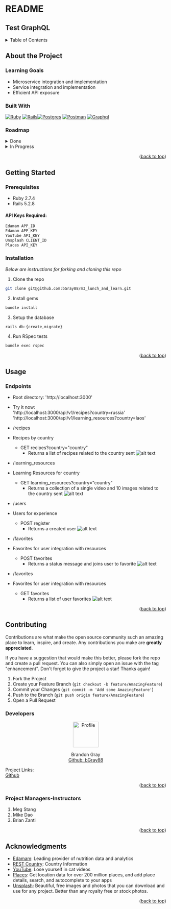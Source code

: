# README
## Test GraphQL

<a name="readme-top"></a>

<details>
  <summary>Table of Contents</summary>
  <ul list-style-position="inside">
    <li>
      <a href="#about-the-project">About The Project</a>
      <ul>
        <li><a href="#learning-goals">Learning Goals</a></li>
        <li><a href="#built-with">Built With</a></li>
        <li><a href="#roadmap">Roadmap</a></li>
      </ul>
    </li>
    <li>
      <a href="#getting-started">Getting Started</a>
      <ul>
        <li><a href="#prerequisites">Prerequisites</a></li>
        <li><a href="#installation">Installation</a></li>
      </ul>
    </li>
    <li>
      <a href="#usage">Usage</a>
      <ul>
        <li><a href="#endpoints">Endpoints</a></li>
      </ul>
    </li>
    <li>
      <a href="#contributing">Contributing</a>
      <ul>
        <li><a href="#developers">Developers</a></li>
        <li><a href="#project-managers-instructors">Project Managers-Instructors</a></li>
      </ul>
    </li>
  </ol>
</details>

## About the Project

  ### Learning Goals

  * Microservice integration and implementation
  * Service integration and implementation
  * Efficient API exposure

  ### Built With

  [![Ruby]][Ruby-url] [![Rails]][Rails-url][![Postgres]][Postgres-url] [![Postman]][Postman-url] [![Graphql]][Graphql-url]

  ### Roadmap
  <details>
    <summary>Done</summary>
    - [x] Add Readme<br>
    - [x] Readme: Outlines the learning goals<br>
    - [x] Readme: Add back to top links<br>
    - [x] Readme: Clone and Setup<br>
    - [x] Readme: Users Get API keys<br>
    - [x] Readme: Happy Path Endpoint Use<br>
    - [x] Setup Repo and Push to Github<br>
    - [x] Endpoint: Recipes-Happy, Sad<br>
    - [x] Endpoint: Learning_Resources-Happy, Sad<br>
    - [x] Endpoint: Users-Happy, Sad<br>
    - [x] Endpoint: Favorites-Happy, Sad<br>
    - [x] Extension: Validate_Country<br>
  </details>
  <details>
    <summary>In Progress</summary>
    - [ ] Extension: Favorite-Delete<br>
    - [ ] Extension: Caching/Backgorund_Workers<br>
    - [ ] Extension: Authentication<br>
  </details>

  <!-- ### Issues

  See the [open issues](https://github.com/bGray88/m3_lunch_and_learn/issues) for a full list of proposed features (and known issues). -->

  <p align="right">(<a href="#readme-top">back to top</a>)</p>

## Getting Started

  ### Prerequisites

  * Ruby 2.7.4
  * Rails 5.2.8

  #### API Keys Required:

  ```sh
  Edamam APP_ID
  Edamam APP_KEY
  YouTube API_KEY
  Unsplash CLIENT_ID
  Places API_KEY
  ```

  ### Installation

  _Below are instructions for forking and cloning this repo_

  1. Clone the repo
  ```sh
  git clone git@github.com:bGray88/m3_lunch_and_learn.git
  ```
  2. Install gems
  ```sh
  bundle install
  ```
  3. Setup the database
  ```js
  rails db:{create,migrate}
  ```
  4. Run RSpec tests
  ```sh
  bundle exec rspec
  ```

  <p align="right">(<a href="#readme-top">back to top</a>)</p>

## Usage

  ### Endpoints

  - Root directory: 'http://localhost:3000'
  - Try it now: <br>
  'http://localhost:3000/api/v1/recipes?country=russia'<br>
  'http://localhost:3000/api/v1/learning_resources?country=laos'<br>

  - /recipes
  - Recipes by country
    - GET recipes?country="country"
      - Returns a list of recipes related to the country sent
      ![alt text](app/assets/images/readme_recipes_cntry_get.png)

  - /learning_resources
  - Learning Resources for country
    - GET learning_resources?country="country"
      - Returns a collection of a single video and 10 images related to the country sent
      ![alt text](app/assets/images/readme_learningresources_cntry_get.png)
  
  - /users
  - Users for experience
    - POST register
      - Returns a created user
      ![alt text](app/assets/images/readme_users_post.png)

  - /favorites
  - Favorites for user integration with resources
    - POST favorites
      - Returns a status message and joins user to favorite
      ![alt text](app/assets/images/readme_favorites_post.png)
  
  - /favorites
  - Favorites for user integration with resources
    - GET favorites
      - Returns a list of user favorites
      ![alt text](app/assets/images/readme_favorites_get.png)

  <p align="right">(<a href="#readme-top">back to top</a>)</p>

## Contributing

  Contributions are what make the open source community such an amazing place to learn, inspire, and create. Any contributions you make are **greatly appreciated**.

  If you have a suggestion that would make this better, please fork the repo and create a pull request. You can also simply open an issue with the tag "enhancement".
  Don't forget to give the project a star! Thanks again!

  1. Fork the Project
  2. Create your Feature Branch (`git checkout -b feature/AmazingFeature`)
  3. Commit your Changes (`git commit -m 'Add some AmazingFeature'`)
  4. Push to the Branch (`git push origin feature/AmazingFeature`)
  5. Open a Pull Request

  ### Developers

  <div align="center">
    <img src="https://avatars.githubusercontent.com/u/111726505?s=400&u=30c6a5c91b611750a32a1a07dc1da834684dffa1&v=4" alt="Profile" width="80" height="80">
    <p align="center">
      Brandon Gray<br>
      <a href="https://github.com/bGray88">Github: bGray88</a>
    </p>
  </div>

  Project Links: <br> 
  [Github](https://github.com/bGray88/m3_lunch_and_learn) <br>

  <p align="right">(<a href="#readme-top">back to top</a>)</p>

  ### Project Managers-Instructors

  1. Meg Stang
  2. Mike Dao
  3. Brian Zanti

  <p align="right">(<a href="#readme-top">back to top</a>)</p>

  ## Acknowledgments

* [Edamam](https://www.edamam.com/): Leading provider of nutrition data and analytics
* [REST Country](https://restcountries.com/): Country Information
* [YouTube](https://www.youtube.com/): Lose yourself in cat videos
* [Places](https://developers.google.com/maps/documentation/places/web-service): Get location data for over 200 million places, and add place details, search, and autocomplete to your apps
* [Unsplash](https://unsplash.com/): Beautiful, free images and photos that you can download and use for any project. Better than any royalty free or stock photos.

<p align="right">(<a href="#readme-top">back to top</a>)</p>

[Ruby]: https://img.shields.io/badge/-Ruby-CC342D?style=flat&logo=ruby&logoColor=white
[Ruby-url]: https://www.ruby-lang.org/en/
[Rails]: https://img.shields.io/badge/-Ruby%20on%20Rails-CC0000?style=flat&logo=rubyonrails&logoColor=white
[Rails-url]: https://rubyonrails.org
[Postgres]: https://img.shields.io/badge/-Postgres-4169E1?style=flat&logo=postgresql&logoColor=white
[Postgres-url]: https://www.postgresql.org/
[Postman]: https://img.shields.io/badge/-Postman-FF6C37?style=flat&logo=postman&logoColor=white
[Postman-url]: https://www.postman.com/
[Graphql]: https://img.shields.io/badge/-ApolloGraphQL-311C87?style=flat&logo=apollo-graphql
[Graphql-url]: https://graphql.org/
[CircleCI]: https://img.shields.io/badge/circle%20ci-%23161616.svg?style=flat&logo=circleci&logoColor=white
[CircleCI-url]: https://circleci.com/
